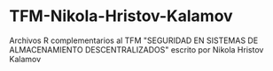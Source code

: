 # TFM-Nikola-Hristov-Kalamov
Archivos R complementarios al TFM "SEGURIDAD EN SISTEMAS DE ALMACENAMIENTO DESCENTRALIZADOS" escrito por Nikola Hristov Kalamov

